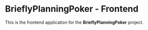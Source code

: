 # BrieflyPlanningPoker - Frontend

This is the frontend application for the **BrieflyPlanningPoker** project.
